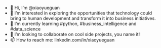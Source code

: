 - 👋 Hi, I’m @xiaoyueguan
- 👀 I’m interested in exploring the opportunities that technology could bring to human development and transform it into business initiatives.
- 🌱 I’m currently learning #python, #business_intelligence and #data_science
- 💞️ I’m looking to collaborate on cool side projects, you name it!
- 📫 How to reach me: linkedin.com/in/xiaoyueguan

<!---
xiaoyueguan/xiaoyueguan is a ✨ special ✨ repository because its `README.md` (this file) appears on your GitHub profile.
You can click the Preview link to take a look at your changes.
--->
